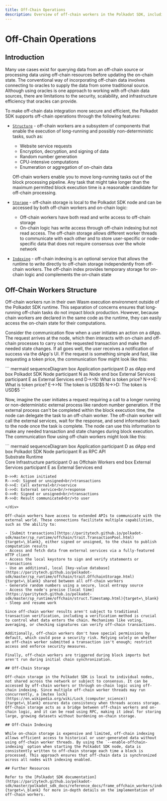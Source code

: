 ```yaml
---
title: Off-Chain Operations
description: Overview of off-chain workers in the Polkadot SDK, including their structure and the basic operations you can perform using them.
---
```


# Off-Chain Operations

## Introduction

Many use cases exist for querying data from an off-chain source or processing data using off-chain resources before updating the on-chain state. The conventional way of incorporating off-chain data involves connecting to oracles to supply the data from some traditional source. Although using oracles is one approach to working with off-chain data sources, there are limitations to the security, scalability, and infrastructure efficiency that oracles can provide.

To make off-chain data integration more secure and efficient, the Polkadot SDK supports off-chain operations through the following features:

- [`Structure`](#off-chain-workers-structure) - off-chain workers are a subsystem of components that enable the execution of long-running and possibly non-deterministic tasks, such as:
    - Website service requests
    - Encryption, decryption, and signing of data
    - Random number generation
    - CPU-intensive computations
    - Enumeration or aggregation of on-chain data

    Off-chain workers enable you to move long-running tasks out of the block processing pipeline. Any task that might take longer than the maximum permitted block execution time is a reasonable candidate for off-chain processing.

- [`Storage`](#off-chain-storage) - off-chain storage is local to the Polkadot SDK node and can be accessed by both off-chain workers and on-chain logic:
    - Off-chain workers have both read and write access to off-chain storage
    - On-chain logic has write access through off-chain indexing but not read access. The off-chain storage allows different worker threads to communicate with each other and to store user-specific or node-specific data that does not require consensus over the whole network

- [`Indexing`](#off-chain-indexing) - off-chain indexing is an optional service that allows the runtime to write directly to off-chain storage independently from off-chain workers. The off-chain index provides temporary storage for on-chain logic and complements the on-chain state

## Off-Chain Workers Structure

Off-chain workers run in their own Wasm execution environment outside of the Polkadot SDK runtime. This separation of concerns ensures that long-running off-chain tasks do not impact block production. However, because chain workers are declared in the same code as the runtime, they can easily access the on-chain state for their computations.

Consider the communication flow when a user initiates an action on a dApp. The request arrives at the node, which then interacts with on-chain and off-chain processes to carry out the requested transaction and make the needed state changes. If all goes well, the user receives a notification of success via the dApp's UI. If the request is something simple and fast, like requesting a token price, the communication flow might look like this:

<div class="mermaid">
``` mermaid
sequenceDiagram
    box Application 
    participant D as dApp
    end
    box Polkadot SDK Node
    participant N as Node
    end
    box External Services
    participant E as External Services
    end
    D->>N: What is token price?
    N->>E: What is token price?
    E->>N: The token is USD$5
    N->>D: The token is USD$5
```
</div>

Now, imagine the user initiates a request requiring a call to a longer running or non-deterministic external process like random number generation. If the external process can't be completed within the block execution time, the node can delegate the task to an off-chain worker. The off-chain worker will call the external services, wait for the response, and send information back to the node once the task is complete. The node can use this information to make any needed transaction and state changes during block execution. The communication flow using off-chain workers might look like this:

<div class="mermaid">
``` mermaid
sequenceDiagram
    box Application 
    participant D as dApp
    end
    box Polkadot SDK Node
    participant R as RPC API<br/>Substrate Runtime<br/>Core Infrastructure
    participant O as Offchain Workers
    end
    box External Services
    participant E as External Services
    end
    
    D->>R: Action initiated
    R-->>O: Signed or unsigned<br/>transactions
    O->>E: Call external<br/>service
    E->>O: External service<br/>response
    O->>R: Signed or unsigned<br/>transactions
    R->>D: Result communicated<br/>to user
```
</div>

Off-chain workers have access to extended APIs to communicate with the external world. These connections facilitate multiple capabilities, such as the ability to:

- [Submit transactions](https://paritytech.github.io/polkadot-sdk/master/sp_runtime/offchain/trait.TransactionPool.html){target=\_blank}, either signed or unsigned, to the chain to publish computation results
- Access and fetch data from external services via a fully-featured HTTP client 
- Access the local keystore to sign and verify statements or transactions
- Use an additional, local [key-value database](https://paritytech.github.io/polkadot-sdk/master/sp_runtime/offchain/trait.OffchainStorage.html){target=\_blank} shared between all off-chain workers
- Generate random numbers using a secure, local entropy source
- Access the node's precise [local time](https://paritytech.github.io/polkadot-sdk/master/sp_runtime/offchain/struct.Timestamp.html){target=\_blank}
- Sleep and resume work

Since off-chain worker results aren't subject to traditional transaction verification, including a verification method is crucial to control what data enters the chain. Mechanisms like voting, averaging, or checking signatures can verify off-chain transactions.

Additionally, off-chain workers don't have special permissions by default, which could pose a security risk. Relying solely on whether an off-chain worker submitted a transaction isn't enough; restrict access and enforce security measures.

Finally, off-chain workers are triggered during block imports but aren't run during initial chain synchronization.

## Off-Chain Storage

Off-chain storage in the Polkadot SDK is local to individual nodes, not shared across the network or subject to consensus. It can be accessed by off-chain workers or through on-chain logic using off-chain indexing. Since multiple off-chain worker threads may run concurrently, a [mutex lock](https://en.wikipedia.org/wiki/Lock_(computer_science)){target=\_blank} ensures data consistency when threads access storage. Off-chain storage acts as a bridge between off-chain workers and on-chain logic, and it can be read using RPC, making it ideal for storing large, growing datasets without burdening on-chain storage.

## Off-Chain Indexing

While on-chain storage is expensive and limited, off-chain indexing allows efficient access to historical or user-generated data without using off-chain worker threads. By using the `--enable-offchain-indexing` option when starting the Polkadot SDK node, data is consistently written to off-chain storage each time a block is processed. This approach ensures that off-chain data is synchronized across all nodes with indexing enabled.

## Further Resources

Refer to the [Polkadot SDK documentation](https://paritytech.github.io/polkadot-sdk/master/polkadot_sdk_docs/reference_docs/frame_offchain_workers/index.html){target=\_blank} for more in-depth details on the implementation of off-chain workers.